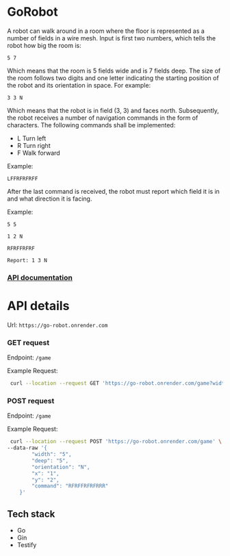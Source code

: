 # GoRobot

A robot can walk around in a room where the floor is represented as a number of fields in a wire mesh. Input is first two numbers, which tells the robot how big the room is:

`5 7`

Which means that the room is 5 fields wide and is 7 fields deep.
The size of the room follows two digits and one letter indicating the starting
position of the robot and its orientation in space. For example:

`3 3 N`

Which means that the robot is in field (3, 3) and faces north. Subsequently, the
robot receives a number of navigation commands in the form of characters. The
following commands shall be implemented:

- L Turn left
- R Turn right
- F Walk forward

Example:

`LFFRFRFRFF`

After the last command is received, the robot must report which field it is in
and what direction it is facing.

Example:

`5 5`

`1 2 N`

`RFRFFRFRF`

`Report: 1 3 N`

### [API documentation](https://documenter.getpostman.com/view/12197314/2s84DvrzGN)

# API details

[comment]:<> (Url: `https://go-robot-api.up.railway.app`)
Url: `https://go-robot.onrender.com`

### GET request

Endpoint: `/game`

Example Request:

```bash
 curl --location --request GET 'https://go-robot.onrender.com/game?width=5&deep=5&orientation=N&x=1&y=2&command=RFRFFRFRF'

```

### POST request

Endpoint: `/game`

Example Request:

```bash
 curl --location --request POST 'https://go-robot.onrender.com/game' \
--data-raw '{
        "width": "5",
        "deep": "5",
        "orientation": "N",
        "x": "1",
        "y": "2",
        "command": "RFRFFRFRFRRR"
    }'
```

## Tech stack

- Go
- Gin
- Testify
